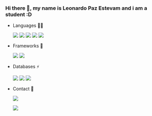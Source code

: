 ### Hi there 👋, my name is Leonardo Paz Estevam and i am a student :D

- Languages 👩‍💻 

  <img src="https://img.shields.io/badge/Python-3776AB?style=for-the-badge&logo=python&logoColor=white"/> 
  <img src="https://img.shields.io/badge/C%23-239120?style=for-the-badge&logo=c-sharp&logoColor=white"/> 
  <img src="https://img.shields.io/badge/HTML5-E34F26?style=for-the-badge&logo=html5&logoColor=white"/> 
  <img src="https://img.shields.io/badge/CSS3-1572B6?style=for-the-badge&logo=css3&logoColor=white"/>  
  <img src="https://img.shields.io/badge/Java-ED8B00?style=for-the-badge&logo=java&logoColor=white"/>
- Frameworks 🚀 

  <img src="https://img.shields.io/badge/Django-092E20?style=for-the-badge&logo=django&logoColor=white"/> 
  <img src="https://img.shields.io/badge/.NET-512BD4?style=for-the-badge&logo=dotnet&logoColor=white"/>
  
 - Databases ⚡ 
    
    
    <img src="https://img.shields.io/badge/MySQL-00000F?style=for-the-badge&logo=mysql&logoColor=white"/>   <img src="https://img.shields.io/badge/PostgreSQL-316192?style=for-the-badge&logo=postgresql&logoColor=white"/>   <img src="https://img.shields.io/badge/redis-%23DD0031.svg?&style=for-the-badge&logo=redis&logoColor=white"/>

- Contact 📱

  <a href="mailto:leopestevam@hotmail.com?"><img src="https://img.shields.io/badge/Microsoft_Outlook-0078D4?style=for-the-badge&logo=microsoft-outlook&logoColor=white"/></a>

  <img src="https://github-readme-stats.vercel.app/api?username=LeoPazEs&show_icons=true&theme=dark"/>

